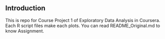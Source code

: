 ## Introduction
This is repo for Course Project 1 of Exploratory Data Analysis in Coursera.
Each R script files make each plots.
You can read README_Original.md to know Assignment.
